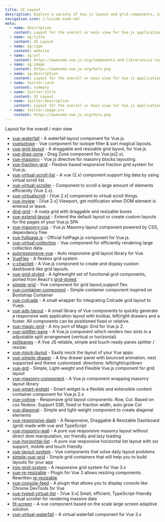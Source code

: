 ```yaml
---
title: UI Layout
description: Explore a variety of Vue.js layout and grid components, including masonry, virtual scrolling, and responsive designs, to create dynamic and flexible user interfaces.
navigation.icon: i-lucide-code-xml
meta:
  - name: description
    content: Layout for the overall or main view for Vue.js applications
  - name: og:title
    content: UI Layout
  - name: og:type
    content: website
  - name: og:url
    content: https://awesome-vue.js.org/components-and-libraries/ui-layout.html
  - name: og:image
    content: https://awesome-vue.js.org/hero.png
  - name: og:description
    content: Layout for the overall or main view for Vue.js applications
  - name: twitter:card
    content: summary
  - name: twitter:title
    content: UI Layout
  - name: twitter:description
    content: Layout for the overall or main view for Vue.js applications
  - name: twitter:image:src
    content: https://awesome-vue.js.org/hero.png
---
```


 

Layout for the overall / main view

- [vue-waterfall](https://github.com/MopTym/vue-waterfall) - A waterfall layout component for Vue.js.
- [vueisotope](https://github.com/David-Desmaisons/Vue.Isotope) - Vue component for isotope filter & sort magical layouts.
- [vue-grid-layout](https://github.com/jbaysolutions/vue-grid-layout) - A draggable and resizable grid layout, for Vue.js.
- [vue-drag-zone](https://github.com/surmon-china/vue-drag-zone) - Drag Zone component for Vue.js(2.x).
- [vue-masonry](https://github.com/shershen08/vue-masonry) - Vue.js directive for masonry blocks layouting.
- [vue-fraction-grid](https://github.com/bkzl/vue-fraction-grid) - Flexbox based responsive fraction grid system for Vue.js.
- [vue-virtual-scroll-list](https://github.com/tangbc/vue-virtual-scroll-list) - A vue (2.x) component support big data by using virtual scroll list.
- [vue-virtual-scroller](https://github.com/Akryum/vue-virtual-scroller) - Component to scroll a large amount of elements efficiently (Vue 2.x).
- [vue-virtualscroll](https://github.com/ddgll/vue-virtualscroll) - [Vue 2.x] component to virtual scroll things.
- [vue-inview](https://github.com/rachmanzz/vue-inview) - [Vue 2.x] Viewport, get notification when DOM element is entered or leave.
- [dnd-grid](https://github.com/dattn/dnd-grid) - A vuejs grid with draggable and resizable boxes
- [vue-extend-layout](https://github.com/ktquez/vue-extend-layout) - Extend the default layout or create custom layouts for the pages of your Vue.js SPA
- [vue-masonry-css](https://github.com/paulcollett/vue-masonry-css) - Vue.js Masonry layout component powered by CSS, dependency free
- [vue-fullpage.js](https://github.com/alvarotrigo/vue-fullpage.js) - Official fullPage.js component for Vue.js.
- [vue-virtual-collection](https://github.com/starkwang/vue-virtual-collection) - Vue component for efficiently rendering large collection data.
- [autoresponsive-vue](https://github.com/xudafeng/autoresponsive-vue) - Auto responsive grid layout library for Vue.
- [VueFlex](https://github.com/SeregPie/VueFlex) - A flexbox grid system.
- [v-chacheli](https://gitlab.com/shellyBits/v-chacheli) - A Vue.js component to create and display custom dashboard-like grid layouts.
- [vue-grid-styled](https://github.com/mattrothenberg/vue-grid-styled) - A lightweight set of functional grid components, ported from React's [grid-styled](https://github.com/jxnblk/grid-styled/)
- [simple-grid](https://github.com/anthinkingcoder/simple-grid) - Vue component for grid layout,support flex.
- [vue-container-component](https://github.com/kavalcante/vue-container-component) - Simple container component inspired on Bootstrap Container
- [vue-colcade](https://github.com/alexiscolin/vue-colcade) - A small wrapper for integrating Colcade grid layout to Vuejs.
- [vue-ads-layout](https://github.com/arnedesmedt/vue-ads-layout) - A small library of Vue components to quickly generate a responsive web application layout with toolbar, left/right drawers and a footer. All components can be positioned fixed or relative.
- [vue-magic-grid](https://github.com/imlinus/Vue-Magic-Grid) - A tiny port of Magic Grid for Vue.js 2.
- [vue-splitter-pane](https://github.com/venkatperi/vue-splitter-pane) - A Vue.js component which renders two slots in a adjustable split arrangement (vertical or horizontal)
- [splitpanes](https://github.com/antoniandre/splitpanes) - A Vue JS reliable, simple and touch-ready panes splitter / resizer.
- [vue-mock-layout](https://github.com/promosis/vue-mock-layout) - Easily mock the layout of your Vue apps.
- [vue-simple-drawer](https://github.com/dreambo8563/vue-simple-drawer) - A tiny drawer panel with bounced animation, nest supported and theme customized. directions: left/right/up/down
- [vue-grd](https://github.com/1000ch/vue-grd) - Simple, Light-weight and Flexible Vue.js component for grid layout
- [vue-masonry-component](https://github.com/Guillaume69/vue-masonry-component) - A Vue.js component wrapping masonry layout library
- [vue-smart-widget](https://github.com/xiaoluoboding/vue-smart-widget) - Smart widget is a flexible and extensible content container component for Vue.js 2.x
- [vue-colrow](https://github.com/phphe/vue-colrow) - Responsive grid layout components: Row, Col. Based on css flexbox. Support SSR, fixed or fraction width, auto grow Col
- [vue-diagonal](https://github.com/albertodeago/vue-diagonal) - Simple and light-weight component to create diagonal elements
- [vue-responsive-dash](https://github.com/bensladden/vue-responsive-dash) - A Responsive, Draggable & Resizable Dashboard (grid) made with vue and TypeScript
- [vue-masonry-wall](https://github.com/fuxingloh/vue-masonry-wall) - A pure vue responsive masonry layout without direct dom manipulation, ssr friendly and lazy loading
- [vue-horizontal-list](https://github.com/fuxingloh/vue-horizontal-list) - A pure vue responsive horizontal list layout with ssr support, mobile and touch friendly
- [vue-layout-system](https://github.com/leeboyin/vue-layout-system) - Vue components that solve daily layout problems
- [simple-vue-grid](https://github.com/harmyderoman/simple-vue-grid) - Simple grid containers that will help you to build layouts for your app
- [iron-grid-system](https://github.com/ilker0/iron-grid-system) - A responsive grid system for Vue 3.x
- [vue-re-resizable](https://github.com/tachibana-shin/vue-re-resizable) - Plugin for Vue 3 allows resizing components. Rewritten [re-resizable](https://github.com/bokuweb/re-resizable)
- [vue-console-feed](https://github.com/tachibana-shin/vue-console-feed) - A plugin that allows you to display console like Chrome DevTools for Vue
- [vue-typed-virtual-list](https://github.com/bsssshhhhhhh/vue-typed-virtual-list) - [Vue 3.x] Small, efficient, TypeScript-friendly virtual scroller for rendering massive data
- [fit-screen](https://github.com/jp-liu/fit-screen) - A vue component based on the scale large screen adaptive solution
- [vue-virtual-waterfall](https://github.com/lhlyu/vue-virtual-waterfall) - A virtual waterfall component for Vue 3.x
